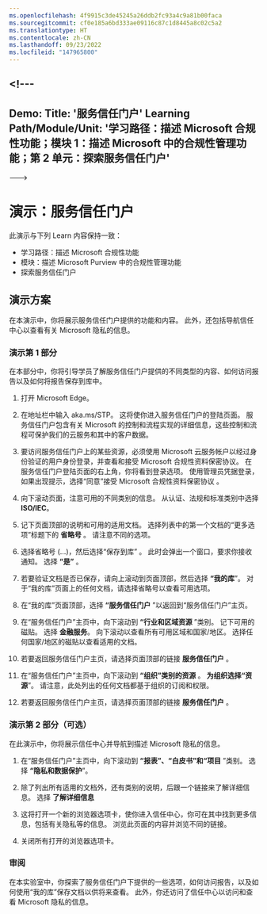 ```yaml
---
ms.openlocfilehash: 4f9915c3de45245a26ddb2fc93a4c9a81b00faca
ms.sourcegitcommit: cf0e185a6bd333ae09116c87c1d8445a8c02c5a2
ms.translationtype: HT
ms.contentlocale: zh-CN
ms.lasthandoff: 09/23/2022
ms.locfileid: "147965800"
---
```

<a name="---"></a><!---
---
Demo: Title: '服务信任门户' Learning Path/Module/Unit: '学习路径：描述 Microsoft 合规性功能；模块 1：描述 Microsoft 中的合规性管理功能；第 2 单元：探索服务信任门户'
---
--->

# <a name="demo-service-trust-portal"></a>演示：服务信任门户

此演示与下列 Learn 内容保持一致：

- 学习路径：描述 Microsoft 合规性功能
- 模块：描述 Microsoft Purview 中的合规性管理功能
- 探索服务信任门户

## <a name="demo-scenario"></a>演示方案

在本演示中，你将展示服务信任门户提供的功能和内容。 此外，还包括导航信任中心以查看有关 Microsoft 隐私的信息。

### <a name="demo-part-1"></a>演示第 1 部分

在本部分中，你将引导学员了解服务信任门户提供的不同类型的内容、如何访问报告以及如何将报告保存到库中。

1. 打开 Microsoft Edge。

1. 在地址栏中输入 aka.ms/STP。 这将使你进入服务信任门户的登陆页面。 服务信任门户包含有关 Microsoft 的控制和流程实现的详细信息，这些控制和流程可保护我们的云服务和其中的客户数据。

1. 要访问服务信任门户上的某些资源，必须使用 Microsoft 云服务帐户以经过身份验证的用户身份登录，并查看和接受 Microsoft 合规性资料保密协议。 在服务信任门户登陆页面的右上角，你将看到登录选项。  使用管理员凭据登录，如果出现提示，选择“同意”接受 Microsoft 合规性资料保密协议 。

1. 向下滚动页面，注意可用的不同类别的信息。 从认证、法规和标准类别中选择 **ISO/IEC**。

1. 记下页面顶部的说明和可用的适用文档。  选择列表中的第一个文档的“更多选项”标题下的 **省略号** 。  请注意不同的选项。

1. 选择省略号 (…)，然后选择“保存到库” 。  此时会弹出一个窗口，要求你接收通知。 选择 **“是”** 。

1. 若要验证文档是否已保存，请向上滚动到页面顶部，然后选择 **“我的库**”。  对于“我的库”页面上的任何文档，请选择省略号以查看可用选项。

1. 在“我的库”页面顶部，选择 **“服务信任门户** ”以返回到“服务信任门户”主页。

1. 在“服务信任门户”主页中，向下滚动到 **“行业和区域资源** ”类别。  记下可用的磁贴。  选择 **金融服务**。  向下滚动以查看所有可用区域和国家/地区。  选择任何国家/地区的磁贴以查看适用的文档。

1. 若要返回服务信任门户主页，请选择页面顶部的链接 **服务信任门户** 。

1. 在“服务信任门户”主页中，向下滚动到 **“组织”类别的资源** 。 **为组织选择“资源**”。  请注意，此处列出的任何文档都基于组织的订阅和权限。

1. 若要返回服务信任门户主页，请选择页面顶部的链接 **服务信任门户** 。

### <a name="demo-part-2-optional"></a>演示第 2 部分（可选）

在此演示中，你将展示信任中心并导航到描述 Microsoft 隐私的信息。

1. 在“服务信任门户”主页中，向下滚动到 **“报表”、“白皮书”和“项目** ”类别。 选择 **“隐私和数据保护**”。  

1. 除了列出所有适用的文档外，还有类别的说明，后跟一个链接来了解详细信息。  选择 **了解详细信息**

1. 这将打开一个新的浏览器选项卡，使你进入信任中心，你可在其中找到更多信息，包括有关隐私等的信息。 浏览此页面的内容并浏览不同的链接。

1. 关闭所有打开的浏览器选项卡。

### <a name="review"></a>审阅

在本实验室中，你探索了服务信任门户下提供的一些选项，如何访问报告，以及如何使用“我的库”保存文档以供将来查看。  此外，你还访问了信任中心以访问和查看 Microsoft 隐私的信息。

